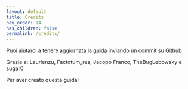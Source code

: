 ```yaml
---
layout: default
title: Credits
nav_order: 14
has_children: false
permalink: /credits/
---
```


Puoi aiutarci a tenere aggiornata la guida inviando un commit su [Github](https://github.com/sugar012/klipperITA)

Grazie a: Laurienzu, Factotum_res, Jacopo Franco, TheBugLebowsky e sugar0

Per aver creato questa guida!
